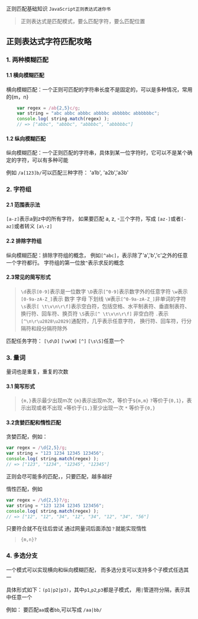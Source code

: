 正则匹配基础知识 `JavaScript正则表达式迷你书`
> 正则表达式是匹配模式，要么匹配字符，要么匹配位置


## 正则表达式字符匹配攻略

### 1. 两种模糊匹配
#### 1.1 横向模糊匹配
横向模糊匹配：一个正则可匹配的字符串长度不是固定的，可以是多种情况，常用的{m，n}

```js
    var regex = /ab{2,5}c/g;
    var string = "abc abbc abbbc abbbbc abbbbbc abbbbbbc";
    console.log( string.match(regex) ); 
    // => ["abbc", "abbbc", "abbbbc", "abbbbbc"]
```

#### 1.2 纵向模糊匹配
纵向模糊匹配：一个正则匹配的字符串，具体到某一位字符时，它可以不是某个确定的字符，可以有多种可能

例如 `/a[123]b/`可以匹配三种字符： 'a1b', 'a2b','a3b'

### 2. 字符组
#### 2.1 范围表示法
`[a-z]`表示a到z中的所有字符， 如果要匹配 a, z, -三个字符，写成 `[az-]`或者`[-az]`或者转义 `[a\-z]`
#### 2.2 排除字符组
纵向模糊匹配：排除字符组的概念， 例如`[^abc]`，表示除了'a','b','c'之外的任意一个字符都行。 字符组的第一位放`^`表示求反的概念
#### 2.3常见的简写形式
>`\d`表示`[0-9]`表示是一位数字
>`\D`表示`[^0-9]`表示数字外的任意字符
>`\w`表示`[0-9a-zA-Z_]`表示 数字 字母 下划线
>`\W`表示`[^0-9a-zA-Z_]`非单词的字符
>`\s`表示`[ \t\v\n\r\f]`表示空白符，包括空格、水平制表符、垂直制表符、换行符、回车符、换页符
>`\S`表示`[^ \t\v\n\r\f]` 非空白符
> `.`表示`[^\n\r\u2028\u2029]`通配符，几乎表示任意字符， 换行符、回车符，行分隔符和段分隔符除外

匹配任务字符： `[\d\D]` `[\w\W]` `[^]` `[\s\S]`任意一个

### 3. 量词
量词也是重复，重复的次数
#### 3.1 简写形式
>`{m,}`表示最少出现m次
>`{m}`表示出现m次，等价于`${m,m}`
> `?`等价于`{0,1}`，表示出现或者不出现
>`+`等价于`{1,}`至少出现一次
>`*` 等价于`{0,}`

#### 3.2贪婪匹配和惰性匹配
贪婪匹配，例如：
```js
var regex = /\d{2,5}/g;
var string = "123 1234 12345 123456";
console.log( string.match(regex) ); 
// => ["123", "1234", "12345", "12345"]

```
正则会尽可能多的匹配，，只要匹配，越多越好

惰性匹配，例如
```js
var regex = /\d{2,5}?/g;
var string = "123 1234 12345 123456";
console.log( string.match(regex) ); 
// => ["12", "12", "34", "12", "34", "12", "34", "56"]

```
只要符合就不在往后尝试
通过网量词后面添加`？`就能实现惰性
>`{m,n}?`


### 4. 多选分支
一个模式可以实现横向和纵向模糊匹配， 而多选分支可以支持多个子模式任选其一

具体形式如下：`(p1|p2|p3)`，其中`p1`,`p2`,`p3`都是子模式， 用`|`管道符分隔，表示其中任意一个

例如： 要匹配`aa`或者`bb`,可以写成 `/aa|bb/`
